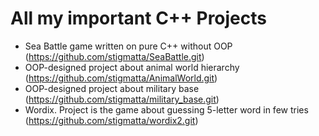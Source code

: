 # All my important C++ Projects

- Sea Battle game written on pure C++ without OOP (https://github.com/stigmatta/SeaBattle.git)
- OOP-designed project about animal world hierarchy (https://github.com/stigmatta/AnimalWorld.git)
- OOP-designed project about military base (https://github.com/stigmatta/military_base.git)
- Wordix. Project is the game about guessing 5-letter word in few tries (https://github.com/stigmatta/wordix2.git)
